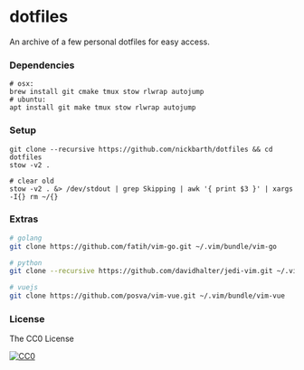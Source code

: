 # dotfiles

An archive of a few personal dotfiles for easy access.

### Dependencies

```terminal
# osx:
brew install git cmake tmux stow rlwrap autojump
# ubuntu: 
apt install git make tmux stow rlwrap autojump
```

### Setup

```terminal
git clone --recursive https://github.com/nickbarth/dotfiles && cd dotfiles
stow -v2 .

# clear old
stow -v2 . &> /dev/stdout | grep Skipping | awk '{ print $3 }' | xargs -I{} rm ~/{}
```
### Extras

```bash
# golang
git clone https://github.com/fatih/vim-go.git ~/.vim/bundle/vim-go

# python
git clone --recursive https://github.com/davidhalter/jedi-vim.git ~/.vim/bundle/jedi-vim

# vuejs
git clone https://github.com/posva/vim-vue.git ~/.vim/bundle/vim-vue
```

### License
The CC0 License

[![CC0](http://i.creativecommons.org/l/zero/1.0/88x31.png)](http://creativecommons.org/publicdomain/zero/1.0/)
